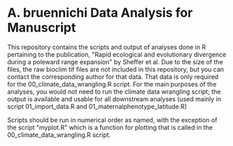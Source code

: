 # A. bruennichi Data Analysis for Manuscript
This repository contains the scripts and output of analyses done in R pertaining to the publication, "Rapid ecological and evolutionary divergence during a poleward range expansion" by Sheffer et al. Due to the size of the files, the raw bioclim tif files are not included in this repository, but you can contact the corresponding author for that data. That data is only required for the 00_climate_data_wrangling.R script. For the main purposes of the analyses, you would not need to run the climate data wrangling script; the output is available and usable for all downstream analyses (used mainly in script 01_import_data.R and 01_maternalphenotype_latitude.R)

Scripts should be run in numerical order as named, with the exception of the script "myplot.R" which is a function for plotting that is called in the 00_climate_data_wrangling.R script. 
